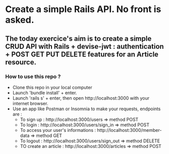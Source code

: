 # Create a simple Rails API. No front is asked.

## The today exercice's aim is to create a simple CRUD API with Rails + devise-jwt : authentication + POST GET PUT DELETE features for an Article resource.

### How to use this repo ?
- Clone this repo in your local computer 
- Launch 'bundle install' + enter.
- Launch 'rails s' + enter, then open http://localhost:3000 with your internet browser.
- Use an app like Postman or Insomnia to make your requests, endpoints are :
    - To sign up : http://localhost:3000/users => method POST
    - To login : http://localhost:3000/users/sign_in => method POST
    - To access your user's informations : http://localhost:3000/member-data => method GET
    - To logout : http://localhost:3000/users/sign_out => method DELETE
    - TO create an article : http://localhost:3000/articles => method POST